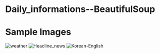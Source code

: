 # Daily_informations--BeautifulSoup
# Sample Images
![weather](https://user-images.githubusercontent.com/106279616/183755117-de88ab78-0b4c-4524-88bb-865d46e2fdcc.png)
![Headline_news](https://user-images.githubusercontent.com/106279616/183755162-2ce66b6a-f14d-457d-a925-b164503901ec.png)
![Korean-English](https://user-images.githubusercontent.com/106279616/183755195-464bdc87-425d-4b5b-b464-d25edb2f08f2.png)


